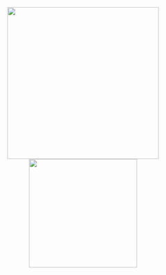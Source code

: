 
<div align="center">
    <img src="https://github-readme-stats.vercel.app/api?username=synacktraa&count_private=true&show_icons=true&hide=issues&theme=codeSTACKr&cache_seconds=1800&border_radius=10" width="350"/>
    <img src="https://github-readme-stats.vercel.app/api/top-langs/?username=synacktraa&langs_count=8&cache_seconds=1800&border_radius=10&layout=compact&theme=codeSTACKr" width="250"/>
    
</div>
